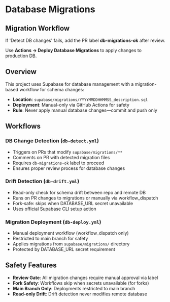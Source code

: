 # Database Migrations

## Migration Workflow

If 'Detect DB changes' fails, add the PR label **db-migrations-ok** after review.

Use **Actions → Deploy Database Migrations** to apply changes to production DB.

## Overview

This project uses Supabase for database management with a migration-based workflow for schema changes:

- **Location**: `supabase/migrations/YYYYMMDDHHMMSS_description.sql`
- **Deployment**: Manual-only via GitHub Actions for safety
- **Rule**: Never apply manual database changes—commit and push only

## Workflows

### DB Change Detection (`db-detect.yml`)
- Triggers on PRs that modify `supabase/migrations/**`
- Comments on PR with detected migration files
- Requires `db-migrations-ok` label to proceed
- Ensures proper review process for database changes

### Drift Detection (`db-drift.yml`)
- Read-only check for schema drift between repo and remote DB
- Runs on PR changes to migrations or manually via workflow_dispatch
- Fork-safe: skips when DATABASE_URL secret unavailable
- Uses official Supabase CLI setup action

### Migration Deployment (`db-deploy.yml`)
- Manual deployment workflow (workflow_dispatch only)
- Restricted to main branch for safety
- Applies migrations from `supabase/migrations/` directory
- Protected by DATABASE_URL secret requirement

## Safety Features

- **Review Gate**: All migration changes require manual approval via label
- **Fork Safety**: Workflows skip when secrets unavailable (for forks)
- **Main Branch Only**: Deployments restricted to main branch
- **Read-only Drift**: Drift detection never modifies remote database